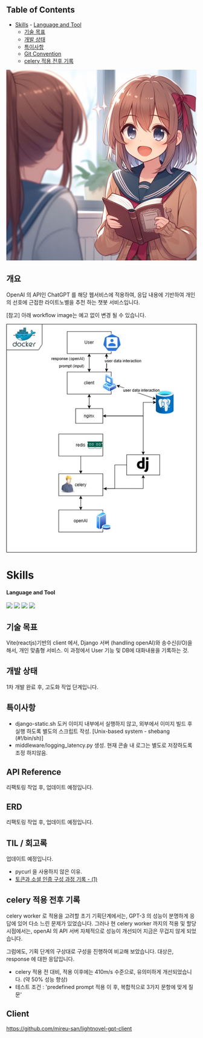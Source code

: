 ## Table of Contents
- [Skills](#skills)
      - [Language and Tool](#language-and-tool)
  - [기술 목표](#기술-목표)
  - [개발 상태](#개발-상태)
  - [특이사항](#특이사항)
  - [Git Convention](#git-convention)
  - [celery 적용 전후 기록](#celery-적용-전후-기록)

![image](./assets/images/cover.jpg)

## 개요
OpenAI 의 API인 ChatGPT 를 해당 웹서비스에 적용하여, 응답 내용에 기반하여 개인의 선호에 근접한 라이트노벨을 추천 하는 챗봇 서비스입니다.

[참고] 아래 workflow image는 예고 없이 변경 될 수 있습니다.

![image](./assets/images/novel-gpt-diagram.jpg)

# Skills
#### Language and Tool

<img src="https://img.shields.io/badge/django-092E20?style=for-the-badge&logo=django&logoColor=white">
<img src="https://img.shields.io/badge/python-3776AB?style=for-the-badge&logo=python&logoColor=white">
<img src="https://img.shields.io/badge/swagger-85EA2D?style=for-the-badge&logo=swagger&logoColor=white">
<img src="https://img.shields.io/badge/jwt-000000?style=for-the-badge&logo=jwt&logoColor=white">

## 기술 목표
Vite(reactjs)기반의 client 에서, Django 서버 (handling openAI)와 송수신(I/O)을 해서, 개인 맞춤형 서비스. 이 과정에서 User 기능 및 DB에 대화내용을 기록하는 것.

## 개발 상태
1차 개발 완료 후, 고도화 작업 단계입니다.

## 특이사항
- django-static.sh
도커 이미지 내부에서 실행하지 않고, 외부에서 이미지 빌드 후 실행 하도록 별도의 스크립트 작성.
[Unix-based system - shebang (#!/bin/sh)]
- middleware/logging_latency.py 생성. 현재 콘솔 내 로그는 별도로 저장하도록 조정 하지않음.

## API Reference
리팩토링 작업 후, 업데이트 예정입니다.

## ERD
리팩토링 작업 후, 업데이트 예정입니다.

<!-- command sheet - checklist -->
<!-- ```
pip freeze > requirements.txt
chmod +x ./entrypoint.sh
http://0.0.0.0:8000
docker compose up -d --build
./manage.py startapp taskapp
docker exec -it django /bin/sh
``` -->

## TIL / 회고록
업데이트 예정입니다.
- pycurl 을 사용하지 않은 이유.
- [토큰과 소셜 인증 구성 과정 기록 - (1)](https://medium.com/@bellwoan/django-%EC%9D%B8%EC%A6%9D-%EA%B5%AC%EC%84%B1-%EA%B3%BC%EC%A0%95-%EA%B8%B0%EB%A1%9D-c8d2a548b046)

## celery 적용 전후 기록
celery worker 로 적용을 고려할 초기 기획단계에서는, GPT-3 의 성능이 분명하게 응답에 있어 다소 느린 문제가 있었습니다. 그러나 현 celery worker 까지의 적용 및 할당 시점에서는, openAI 의 API 서버 자체적으로 성능이 개선되어 지금은 무겁지 않게 되었습니다.

그럼에도, 기획 단계의 구상대로 구성을 진행하여 비교해 보았습니다.
대상은, response 에 대한 응답입니다.
- celery 적용 전 대비, 적용 이후에는 410m/s 수준으로, 유의미하게 개선되었습니다. (약 50% 성능 향상)
- 테스트 조건 : 'predefined prompt 적용 이 후, 복합적으로 3가지 문항에 맞게 질문'

## Client
https://github.com/mireu-san/lightnovel-gpt-client